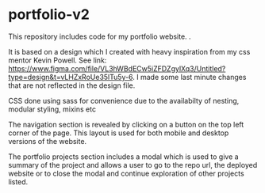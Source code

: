 # portfolio-v2

This repository includes code for my portfolio website. .

It is based on a design which I created with heavy inspiration from my css mentor Kevin Powell. See link: https://www.figma.com/file/VL3hWBdECw5iZFDZgylXq3/Untitled?type=design&t=vLHZxRoUe35lTu5y-6. I made some last minute changes that are not reflected in the design file.

CSS done using sass for convenience due to the availabilty of nesting, modular styling, mixins etc

The navigation section is revealed by clicking on a button on the top left corner of the page. This layout is used for both mobile and desktop versions of the website.

The portfolio projects section includes a modal which is used to give a summary of the project and allows a user to go to the repo url, the deployed website or to close the modal and continue exploration of other projects listed.

